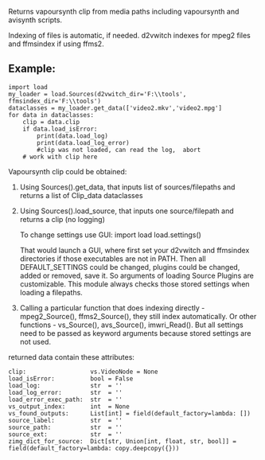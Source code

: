 
Returns vapoursynth clip from  media paths including vapoursynth and avisynth scripts.

Indexing of files is automatic, if needed. d2vwitch indexes for mpeg2 files and ffmsindex if using ffms2.

## Example:
```
import load
my_loader = load.Sources(d2vwitch_dir='F:\\tools', ffmsindex_dir='F:\\tools')
dataclasses = my_loader.get_data(['video2.mkv','video2.mpg']
for data in dataclasses:
    clip = data.clip
    if data.load_isError:
        print(data.load_log)
        print(data.load_log_error)
        #clip was not loaded, can read the log,  abort
    # work with clip here
```

Vapoursynth clip could be obtained:
1. Using Sources().get_data, that inputs list of sources/filepaths and returns a list of Clip_data dataclasses
2. Using Sources().load_source, that inputs one source/filepath and returns a clip (no logging)

    To change settings use GUI:
    import load
    load.settings()

    That would launch a GUI, where first set your d2vwitch and ffmsindex directories if those executables are not in PATH.
    Then all DEFAULT_SETTINGS could be changed, plugins could be changed, added or removed,
    save it. So arguments of loading Source Plugins are customizable.
    This module always checks those stored settings when loading a filepaths.

3. Calling a particular function that does indexing directly - mpeg2_Source(), ffms2_Source(),
   they still index automatically. Or other functions - vs_Source(), avs_Source(), imwri_Read().
   But all settings need to be passed as keyword arguments because stored settings are not used.

returned data contain these attributes:
```
clip:                  vs.VideoNode = None
load_isError:          bool = False
load_log:              str  = ''
load_log_error:        str  = ''
load_error_exec_path:  str  = ''
vs_output_index:       int  = None
vs_found_outputs:      List[int] = field(default_factory=lambda: [])
source_label:          str  = ''
source_path:           str  = ''
source_ext:            str  = ''
zimg_dict_for_source:  Dict[str, Union[int, float, str, bool]] = field(default_factory=lambda: copy.deepcopy({}))
```
